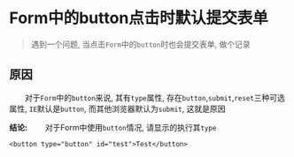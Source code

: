 # Form中的button点击时默认提交表单
> 遇到一个问题, 当点击`Form`中的`button`时也会提交表单, 做个记录

## 原因
&emsp;&emsp;对于`Form`中的`button`来说, 其有`type`属性, 存在`button`,`submit`,`reset`三种可选属性, `IE`默认是`button`, 而其他浏览器默认为`submit`, 这就是原因

**结论:**
&emsp;&emsp;对于Form中使用`button`情况, 请显示的执行其`type`
```
<button type="button" id="test">Test</button>
```
